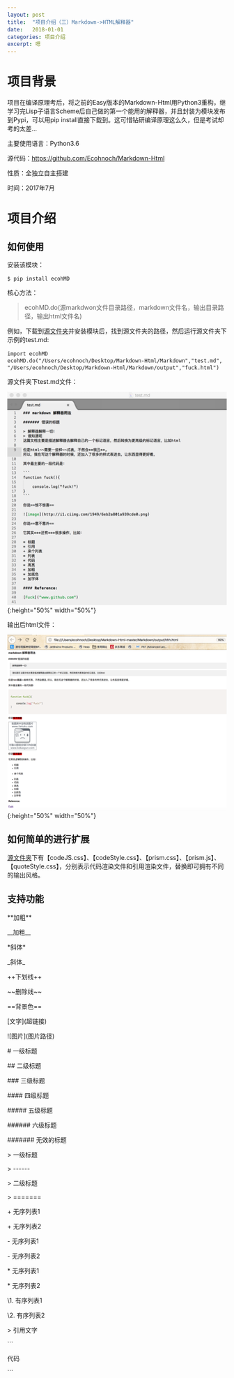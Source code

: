 ```yaml
---
layout: post
title:  "项目介绍（三）Markdown->HTML解释器"
date:   2018-01-01
categories: 项目介绍
excerpt: 嗯
---
```

<script type="text/javascript" src="http://cdn.mathjax.org/mathjax/latest/MathJax.js?config=TeX-AMS-MML_HTMLorMML"></script>

<script type="text/x-mathjax-config">
    MathJax.Hub.Config({
        tex2jax: {inlineMath: [['$', '$']]},
        messageStyle: "none"
    });
</script>

# 项目背景

项目在编译原理考后，将之前的Easy版本的Markdown-Html用Python3重构，继学习完Lisp子语言Scheme后自己做的第一个能用的解释器，并且封装为模块发布到Pypi，可以用pip install直接下载到。这可惜钻研编译原理这么久，但是考试却考的太差...

主要使用语言：Python3.6

源代码：https://github.com/Ecohnoch/Markdown-Html

性质：全独立自主搭建

时间：2017年7月


# 项目介绍

## 如何使用

安装该模块：

```
$ pip install ecohMD
```

核心方法：

> ecohMD.do(源markdwon文件目录路径，markdown文件名，输出目录路径，输出html文件名)

例如，下载到[源文件夹](https://github.com/Ecohnoch/Markdown-Html)并安装模块后，找到源文件夹的路径，然后运行源文件夹下示例的test.md:

```
import ecohMD
ecohMD.do("/Users/ecohnoch/Desktop/Markdown-Html/Markdown","test.md", "/Users/ecohnoch/Desktop/Markdown-Html/Markdown/output","fuck.html")
```

源文件夹下test.md文件：

![image](/img/markdown.png){:height="50%" width="50%"}

输出后html文件：

![image](/img/markdown2.png){:height="50%" width="50%"}

## 如何简单的进行扩展

[源文件夹](https://github.com/Ecohnoch/Markdown-Html)下有【codeJS.css】、【codeStyle.css】、【prism.css】、【prism.js】、【quoteStyle.css】，分别表示代码渲染文件和引用渲染文件，替换即可拥有不同的输出风格。

## 支持功能

\*\*加粗\*\*

\_\_加粗\_\_

\*斜体\*

\_斜体\_

\+\+下划线\+\+

\~\~删除线\~\~

\=\=背景色\=\=

\[文字\]\(超链接\)

\!\[图片\]\(图片路径\)

\# 一级标题

\## 二级标题 		

\### 三级标题 	 	

\#### 四级标题 	

\##### 五级标题 	

\###### 六级标题 	

\####### 无效的标题 	

\> 一级标题 	

\> \------

\> 二级标题 	

\> \=======

\+ 无序列表1 		

\+ 无序列表2

\- 无序列表1 	

\- 无序列表2

\* 无序列表1 	

\* 无序列表2

\1. 有序列表1 	

\2. 有序列表2

\> 引用文字

\`\`\`

代码

\`\`\`
